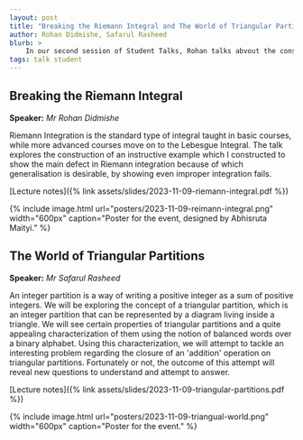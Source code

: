 ```yaml
---
layout: post
title: "Breaking the Riemann Integral and The World of Triangular Partitions"
author: Rohan Didmishe, Safarul Rasheed  
blurb: >
    In our second session of Student Talks, Rohan talks abvout the construction of an instructive example which he constructed to show the main defect in Riemann integration, while Safarul explores the concept of a triangular partition. 
tags: talk student
---
```



## Breaking the Riemann Integral

**Speaker:** _Mr Rohan Didmishe_

Riemann Integration is the standard type of integral taught in basic courses, while more advanced courses move on to the Lebesgue Integral. The talk explores the construction of an instructive example which I constructed to show the main defect in Riemann integration because of which generalisation is desirable, by showing even improper integration fails.

[Lecture notes]({% link assets/slides/2023-11-09-riemann-integral.pdf %})

{% include image.html
    url="posters/2023-11-09-reimann-integral.png"
    width="600px"
    caption="Poster for the event, designed by Abhisruta Maityi."
%}

## The World of Triangular Partitions

**Speaker:** _Mr Safarul Rasheed_

 An integer partition is a way of writing a positive integer as a sum of positive integers. We will be exploring the concept of a triangular partition, which is an integer partition that can be represented by a diagram living inside a triangle. We will see certain properties of triangular partitions and a quite appealing characterization of them using the notion of balanced words over a binary alphabet. Using this characterization, we will attempt to tackle an interesting problem regarding the closure of an 'addition' operation on triangular partitions. Fortunately or not, the outcome of this attempt will reveal new questions to understand and attempt to answer.

[Lecture notes]({% link assets/slides/2023-11-09-triangular-partitions.pdf %})

{% include image.html
    url="posters/2023-11-09-triangual-world.png"
    width="600px"
    caption="Poster for the event."
%}




